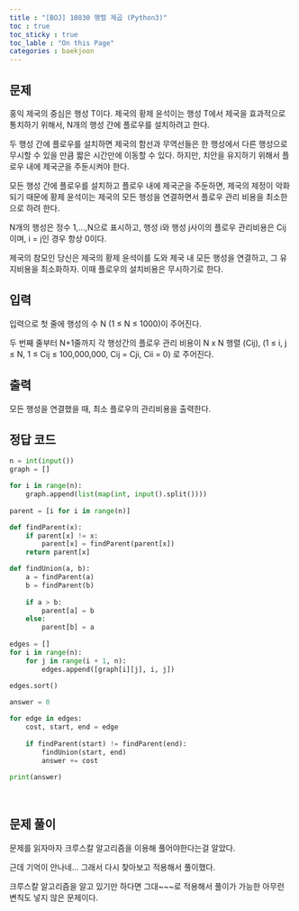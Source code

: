 ```yaml
---
title : "[BOJ] 10830 행렬 제곱 (Python3)"
toc : true
toc_sticky : true
toc_lable : "On this Page"
categories : baekjoon
---
```

## 문제
홍익 제국의 중심은 행성 T이다. 제국의 황제 윤석이는 행성 T에서 제국을 효과적으로 통치하기 위해서, N개의 행성 간에 플로우를 설치하려고 한다.

두 행성 간에 플로우를 설치하면 제국의 함선과 무역선들은 한 행성에서 다른 행성으로 무시할 수 있을 만큼 짧은 시간만에 이동할 수 있다. 하지만, 치안을 유지하기 위해서 플로우 내에 제국군을 주둔시켜야 한다.

모든 행성 간에 플로우를 설치하고 플로우 내에 제국군을 주둔하면, 제국의 제정이 악화되기 때문에 황제 윤석이는 제국의 모든 행성을 연결하면서 플로우 관리 비용을 최소한으로 하려 한다.

N개의 행성은 정수 1,…,N으로 표시하고, 행성 i와 행성 j사이의 플로우 관리비용은 Cij이며, i = j인 경우 항상 0이다.

제국의 참모인 당신은 제국의 황제 윤석이를 도와 제국 내 모든 행성을 연결하고, 그 유지비용을 최소화하자. 이때 플로우의 설치비용은 무시하기로 한다.

## 입력
입력으로 첫 줄에 행성의 수 N (1 ≤ N ≤ 1000)이 주어진다.

두 번째 줄부터 N+1줄까지 각 행성간의 플로우 관리 비용이 N x N 행렬 (Cij), (1 ≤ i, j ≤ N, 1 ≤ Cij ≤ 100,000,000, Cij = Cji, Cii = 0) 로 주어진다.

## 출력
모든 행성을 연결했을 때, 최소 플로우의 관리비용을 출력한다.

## 정답 코드


```python
n = int(input())
graph = []

for i in range(n):
    graph.append(list(map(int, input().split())))
    
parent = [i for i in range(n)]

def findParent(x):
    if parent[x] != x:
        parent[x] = findParent(parent[x])
    return parent[x]

def findUnion(a, b):
    a = findParent(a)
    b = findParent(b)
    
    if a > b:
        parent[a] = b
    else:
        parent[b] = a
        
edges = []
for i in range(n):
    for j in range(i + 1, n):
        edges.append([graph[i][j], i, j])
        
edges.sort()

answer = 0

for edge in edges:
    cost, start, end = edge
    
    if findParent(start) != findParent(end):
        findUnion(start, end)
        answer += cost
        
print(answer)
        
    
```

## 문제 풀이
문제를 읽자마자 크루스칼 알고리즘을 이용해 풀어야한다는걸 알았다.

근데 기억이 안나네... 그래서 다시 찾아보고 적용해서 풀이했다.

크루스칼 알고리즘을 알고 있기만 하다면 그대~~~로 적용해서 풀이가 가능한 아무런 변칙도 넣지 않은 문제이다.
